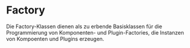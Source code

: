 # Factory

Die Factory-Klassen dienen als zu erbende Basisklassen für die Programmierung von Komponenten- und Plugin-Factories, die Instanzen von Kompoenten und Plugins erzeugen.